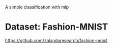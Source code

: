 A simple classification with mlp
# Dataset: Fashion-MNIST
https://github.com/zalandoresearch/fashion-mnist
